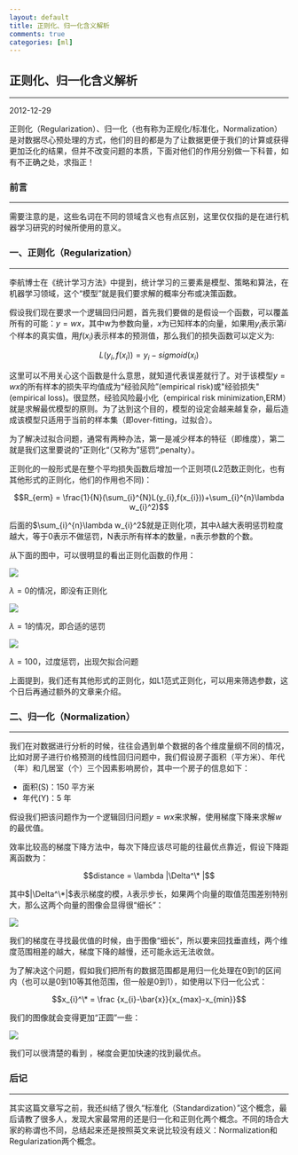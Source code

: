 ```yaml
---
layout: default
title: 正则化、归一化含义解析
comments: true
categories: [ml]
---
```

## 正则化、归一化含义解析
---
2012-12-29

正则化（Regularization）、归一化（也有称为正规化/标准化，Normalization）是对数据尽心预处理的方式，他们的目的都是为了让数据更便于我们的计算或获得更加泛化的结果，但并不改变问题的本质，下面对他们的作用分别做一下科普，如有不正确之处，求指正！

### 前言
---
需要注意的是，这些名词在不同的领域含义也有点区别，这里仅仅指的是在进行机器学习研究的时候所使用的意义。

### 一、正则化（Regularization）
---
李航博士在《统计学习方法》中提到，统计学习的三要素是模型、策略和算法，在机器学习领域，这个“模型”就是我们要求解的概率分布或决策函数。

假设我们现在要求一个逻辑回归问题，首先我们要做的是假设一个函数，可以覆盖所有的可能：$y=wx$，其中w为参数向量，$x$为已知样本的向量，如果用$y_{i}$表示第$i$个样本的真实值，用$f(x_{i})$表示样本的预测值，那么我们的损失函数可以定义为:

$$L(y_{i},f(x_{i}))=y_{i}-sigmoid(x_{i})$$

这里可以不用关心这个函数是什么意思，就知道代表误差就行了。对于该模型$y=wx$的所有样本的损失平均值成为“经验风险”(empirical risk)或"经验损失"(empirical loss)。很显然，经验风险最小化（empirical risk minimization,ERM）就是求解最优模型的原则。为了达到这个目的，模型的设定会越来越复杂，最后造成该模型只适用于当前的样本集（即over-fitting，过拟合）。

为了解决过拟合问题，通常有两种办法，第一是减少样本的特征（即维度），第二就是我们这里要说的”正则化“（又称为”惩罚“,penalty）。

正则化的一般形式是在整个平均损失函数后增加一个正则项(L2范数正则化，也有其他形式的正则化，他们的作用也不同)：

$$R_{erm} = \frac{1}{N}(\sum_{i}^{N}L(y_{i},f(x_{i}))+\sum_{i}^{n}\lambda w_{i}^2)$$

后面的$\sum_{i}^{n}\lambda w_{i}^2$就是正则化项，其中$\lambda$越大表明惩罚粒度越大，等于0表示不做惩罚，N表示所有样本的数量，n表示参数的个数。

从下面的图中，可以很明显的看出正则化函数的作用：

![](/images/ml/12-29/1.jpg)

$\lambda = 0$的情况，即没有正则化

![](/images/ml/12-29/2.jpg)

$\lambda=1$的情况，即合适的惩罚

![](/images/ml/12-29/3.jpg)

$\lambda=100$，过度惩罚，出现欠拟合问题

上面提到，我们还有其他形式的正则化，如L1范式正则化，可以用来筛选参数，这个日后再通过额外的文章来介绍。

### 二、归一化（Normalization）
---
我们在对数据进行分析的时候，往往会遇到单个数据的各个维度量纲不同的情况，比如对房子进行价格预测的线性回归问题中，我们假设房子面积（平方米）、年代（年）和几居室（个）三个因素影响房价，其中一个房子的信息如下：

* 面积(S)：150 平方米<br/>
* 年代(Y)：5 年<br/>

假设我们把该问题作为一个逻辑回归问题$y=wx$来求解，使用梯度下降来求解$w$的最优值。

效率比较高的梯度下降方法中，每次下降应该尽可能的往最优点靠近，假设下降距离函数为：

$$distance = \lambda |\Delta^\* |$$

其中$|\Delta^\*|$表示梯度的模，$\lambda$表示步长，如果两个向量的取值范围差别特别大，那么这两个向量的图像会显得很“细长”：

![](/images/ml/12-29/4.jpg)

我们的梯度在寻找最优值的时候，由于图像“细长”，所以要来回找垂直线，两个维度范围相差的越大，梯度下降的越慢，还可能永远无法收敛。

为了解决这个问题，假如我们把所有的数据范围都是用归一化处理在0到1的区间内（也可以是0到10等其他范围，但一般是0到1），如使用以下归一化公式：

$$x_{i}^\* = \frac {x_{i}-\bar{x}}{x_{max}-x_{min}}$$

我们的图像就会变得更加“正圆”一些：

![](/images/ml/12-29/5.jpg)

我们可以很清楚的看到 ，梯度会更加快速的找到最优点。

### 后记
---
其实这篇文章写之前，我还纠结了很久“标准化（Standardization）”这个概念，最后请教了很多人，发现大家最常用的还是归一化和正则化两个概念。不同的场合大家的称谓也不同，总结起来还是按照英文来说比较没有歧义：Normalization和Regularization两个概念。

